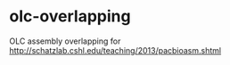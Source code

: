 olc-overlapping
===============

OLC assembly overlapping for http://schatzlab.cshl.edu/teaching/2013/pacbioasm.shtml
